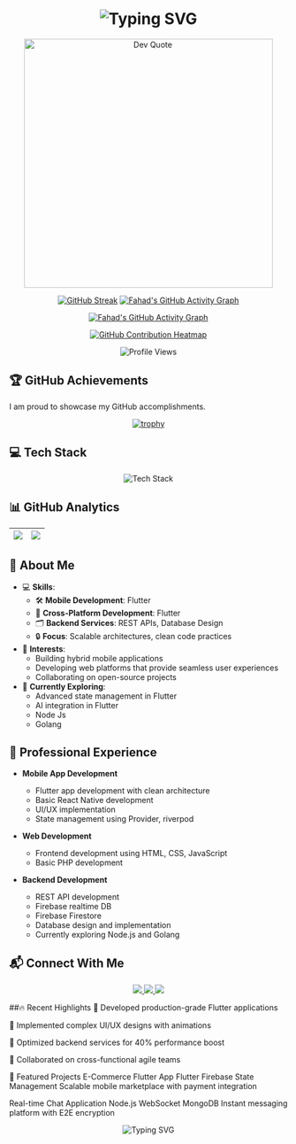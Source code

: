 <h1 align="center">
  <img src="https://readme-typing-svg.demolab.com?font=Fira+Code&size=30&duration=4000&pause=1000&color=7F5AF0&center=true&vCenter=true&width=435&lines=Hi+%F0%9F%91%8B%2C+I'm+Fahad+Qasim;Mobile+App+Developer;Flutter+Expert;Backend+Enthusiast" alt="Typing SVG" />
</h1>

<p align="center">
  <img src="https://quotes-github-readme.vercel.app/api?type=vertical&theme=tokyonight" alt="Dev Quote" width="450"/>
</p>

<div align="center">
  
[![GitHub Streak](https://streak-stats.demolab.com?user=FahadQasim283&theme=nightowl&hide_border=true&date_format=M%20j%5B%2C%20Y%5D&mode=weekly&background=0D1117&border=7F5AF0&stroke=7F5AF0&ring=7F5AF0&fire=FF9E64&currStreakNum=FFFFFF&sideNums=FFFFFF&currStreakLabel=7F5AF0&sideLabels=7F5AF0)](https://git.io/streak-stats)
[![Fahad's GitHub Activity Graph](https://github-readme-activity-graph.vercel.app/graph?username=FahadQasim283&theme=react-dark&bg_color=0D1117&color=7F5AF0&line=FF9E64&point=FFFFFF)](https://github.com/ashutosh00710/github-readme-activity-graph)

[![Fahad's GitHub Activity Graph](https://github-readme-activity-graph.vercel.app/graph?username=FahadQasim283&theme=react-dark&bg_color=0D1117&color=7F5AF0&line=FF9E64&point=FFFFFF&area=true&area_color=7F5AF0&custom_title=My%20GitHub%20Activity%20Graph%20(Last%201%20Year))](https://github.com/ashutosh00710/github-readme-activity-graph)

[![GitHub Contribution Heatmap](https://github-readme-streak-stats.herokuapp.com/api?user=FahadQasim283&theme=dark&hide_border=true&date_format=%5BY%5D%20%B%20%d)](https://git.io/streak-stats)


</div>

<div align="center">
  
![Profile Views](https://komarev.com/ghpvc/?username=FahadQasim283&color=7F5AF0&style=flat-square&label=PROFILE+VIEWS)

</div>

## 🏆 GitHub Achievements
I am proud to showcase my GitHub accomplishments.
<div align="center">
  
[![trophy](https://github-profile-trophy.vercel.app/?username=FahadQasim283&theme=onedark&margin-w=15&column=5&margin-h=15&no-bg=true&no-frame=true)](https://github.com/ryo-ma/github-profile-trophy)

</div>

## 💻 Tech Stack
<p align="center">
  <img src="https://skillicons.dev/icons?i=flutter,dart,androidstudio,react,nodejs,go,html,css,js,php,firebase,mysql,postgres,mongodb,git,vscode&theme=dark&perline=8" alt="Tech Stack" />
</p>

## 📊 GitHub Analytics
<div align="center">
  
| <img align="center" src="https://github-readme-stats.vercel.app/api?username=FahadQasim283&show_icons=true&theme=nightowl&hide_border=true&bg_color=0D1117&title_color=7F5AF0&icon_color=FF9E64&text_color=FFFFFF&custom_title=Development+Activity" /> | <img align="center" src="https://github-readme-stats.vercel.app/api/top-langs/?username=FahadQasim283&layout=compact&theme=nightowl&hide_border=true&bg_color=0D1117&title_color=7F5AF0&text_color=FFFFFF&langs_count=8" /> |
| ------------- | ------------- |

</div>

## 🚀 About Me
- 💻 **Skills**:  
  - 🛠 **Mobile Development**: Flutter   
  - 📱 **Cross-Platform Development**: Flutter
  - 🗂 **Backend Services**: REST APIs, Database Design  
  - 🔒 **Focus**: Scalable architectures, clean code practices  
- 🎯 **Interests**:  
  - Building hybrid mobile applications  
  - Developing web platforms that provide seamless user experiences  
  - Collaborating on open-source projects  
- 🌱 **Currently Exploring**:  
  - Advanced state management in Flutter  
  - AI integration in Flutter
  - Node Js
  - Golang

## 💼 Professional Experience
- **Mobile App Development**
  - Flutter app development with clean architecture
  - Basic React Native development
  - UI/UX implementation
  - State management using Provider, riverpod

- **Web Development**
  - Frontend development using HTML, CSS, JavaScript
  - Basic PHP development

- **Backend Development**
  - REST API development
  - Firebase realtime DB
  - Firebase Firestore
  - Database design and implementation
  - Currently exploring Node.js and Golang


## 📬 Connect With Me
<p align="center"> <a href="mailto:fahadqasim3310@mail.com"> <img src="https://img.shields.io/badge/Gmail-D14836?style=for-the-badge&logo=gmail&logoColor=white" /> </a> <a href="https://www.linkedin.com/in/fahad-qasim-6926b3270"> <img src="https://img.shields.io/badge/LinkedIn-0077B5?style=for-the-badge&logo=linkedin&logoColor=white" /> </a> <a href="https://github.com/FahadQasim283"> <img src="https://img.shields.io/badge/GitHub-100000?style=for-the-badge&logo=github&logoColor=white" /> </a> </p>

##🔥 Recent Highlights
🚀 Developed production-grade Flutter applications

📱 Implemented complex UI/UX designs with animations

🔧 Optimized backend services for 40% performance boost

🤝 Collaborated on cross-functional agile teams

🌟 Featured Projects
E-Commerce Flutter App
Flutter Firebase State Management
Scalable mobile marketplace with payment integration

Real-time Chat Application
Node.js WebSocket MongoDB
Instant messaging platform with E2E encryption

<p align="center"> <img src="https://readme-typing-svg.demolab.com?font=Fira+Code&size=14&duration=3000&pause=1000&color=7F5AF0&center=true&vCenter=true&width=435&lines=Turning+ideas+into+reality+through+code+%F0%9F%92%BB;Open+for+collaborations+%F0%9F%92%AC;Let's+build+something+amazing+%F0%9F%9A%80;Innovation+meets+execution+%E2%9C%A8" alt="Typing SVG" /> </p> 
